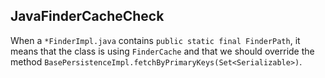 ## JavaFinderCacheCheck

When a `*FinderImpl.java` contains `public static final FinderPath`, it means that
the class is using `FinderCache` and that we should override the method
`BasePersistenceImpl.fetchByPrimaryKeys(Set<Serializable>)`.